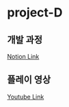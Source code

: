 # project-D

## 개발 과정
[Notion Link](https://hypnotic-ocelot-c39.notion.site/Project-D-15bf82a7796340e59f8eb2767c0c220d?pvs=4)


## 플레이 영상
[Youtube Link](https://youtu.be/lUbJoZvftaw)
